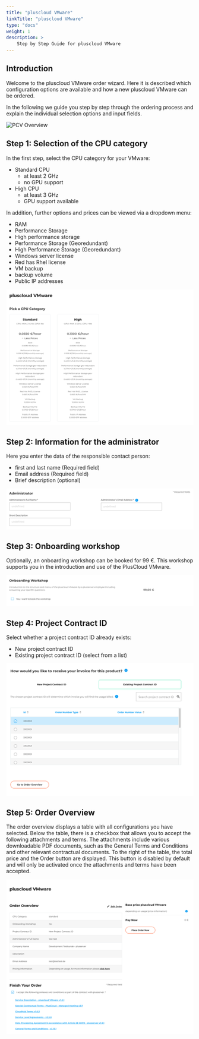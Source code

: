```yaml
---
title: "pluscloud VMware"
linkTitle: "pluscloud VMware"
type: "docs"
weight: 1
description: >
    Step by Step Guide for pluscloud VMware
---
```


## Introduction

Welcome to the pluscloud VMware order wizard. Here it is described which configuration options are available and how a new pluscloud VMware can be ordered.

In the following we guide you step by step through the ordering process and explain the individual selection options and input fields.

![PCV Overview](img/cloud-services/cloud-services-level3.png)

## Step 1: Selection of the CPU category

In the first step, select the CPU category for your VMware:

- Standard CPU
    - at least 2 GHz
    - no GPU support
- High CPU
    - at least 3 GHz
    - GPU support available

In addition, further options and prices can be viewed via a dropdown menu:

- RAM
- Performance Storage
- High performance storage
- Performance Storage (Georedundant)
- High Performance Storage (Georedundant)
- Windows server license
- Red has Rhel license
- VM backup
- backup volume
- Public IP addresses

![PCV CPU Selection](img/pcv-cpu.png)

## Step 2: Information for the administrator

Here you enter the data of the responsible contact person:

- first and last name (Required field)
- Email address (Required field)
- Brief description (optional)

![PCV Administrator Angaben](img/pcv-admin.png)

## Step 3: Onboarding workshop

Optionally, an onboarding workshop can be booked for 99 €.
This workshop supports you in the introduction and use of the PlusCloud VMware.

![PCV Onboarding](img/pcv-onboarding.png)

## Step 4: Project Contract ID

Select whether a project contract ID already exists:

- New project contract ID
- Existing project contract ID (select from a list)

![PCV Projektvertragskennung](img/pcv-existing-project.png)

## Step 5: Order Overview

The order overview displays a table with all configurations you have selected.
Below the table, there is a checkbox that allows you to accept the following attachments and terms.
The attachments include various downloadable PDF documents, such as the General Terms and Conditions and other relevant contractual documents.
To the right of the table, the total price and the Order button are displayed.
This button is disabled by default and will only be activated once the attachments and terms have been accepted.

![PCV Order Overview](img/pcv-order-overview.png)
